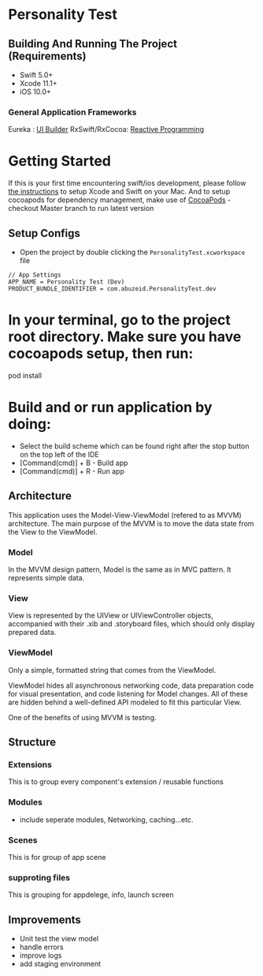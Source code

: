 # Personality Test

## Building And Running The Project (Requirements)
* Swift 5.0+
* Xcode 11.1+
* iOS 10.0+

### General Application Frameworks
Eureka : [UI Builder](https://github.com/xmartlabs/Eureka)
RxSwift/RxCocoa: [Reactive Programming](https://github.com/ReactiveX/RxSwift)

# Getting Started
If this is your first time encountering swift/ios development, please follow [the instructions](https://developer.apple.com/support/xcode/) to setup Xcode and Swift on your Mac. And to setup cocoapods for dependency management, make use of [CocoaPods](https://guides.cocoapods.org/using/getting-started.html#getting-started)
-checkout Master branch to run latest version
## Setup Configs
* Open the project by double clicking the `PersonalityTest.xcworkspace` file
```
// App Settings
APP_NAME = Personality Test (Dev)
PRODUCT_BUNDLE_IDENTIFIER = com.abuzeid.PersonalityTest.dev

```


# In your terminal, go to the project root directory. Make sure you have cocoapods setup, then run:
pod install

# Build and or run application by doing:
* Select the build scheme which can be found right after the stop button on the top left of the IDE
* [Command(cmd)] + B - Build app
* [Command(cmd)] + R - Run app

## Architecture
This application uses the Model-View-ViewModel (refered to as MVVM) architecture. The main purpose of the MVVM is to move the data state from the View to the ViewModel.

### Model
In the MVVM design pattern, Model is the same as in MVC pattern. It represents simple data.

### View
View is represented by the UIView or UIViewController objects, accompanied with their .xib and .storyboard files, which should only display prepared data. 

### ViewModel
Only a simple, formatted string that comes from the ViewModel.

ViewModel hides all asynchronous networking code, data preparation code for visual presentation, and code listening for Model changes. All of these are hidden behind a well-defined API modeled to fit this particular View.

One of the benefits of using MVVM is testing.

## Structure

### Extensions
This is to group every component's extension / reusable functions


### Modules
- include seperate modules, Networking, caching...etc.

### Scenes
This is for group of app scene 

### supproting files
This is grouping for appdelege, info, launch screen


## Improvements
* Unit test the view model
* handle errors
* improve logs
* add staging environment

